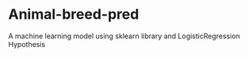 # Animal-breed-pred
A machine learning model using sklearn library and LogisticRegression Hypothesis
